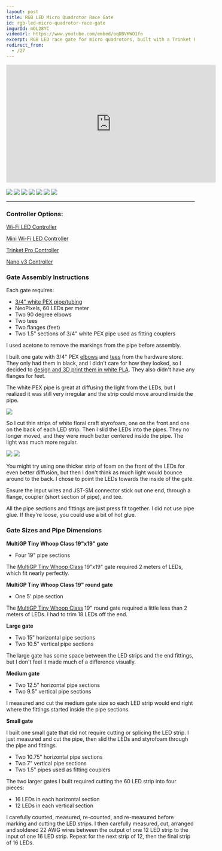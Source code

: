 ```yaml
---
layout: post
title: RGB LED Micro Quadrotor Race Gate
id: rgb-led-micro-quadrotor-race-gate
imgurId: mOL28YC
videoUrl: https://www.youtube.com/embed/oqDBVKWO1fo
excerpt: RGB LED race gate for micro quadrotors, built with a Trinket Pro, 60 NeoPixel strip, PEX pipe, and FastLED.
redirect_from:
  - /27
---
```


<div class="embed-responsive embed-responsive-16by9">
  <iframe class="embed-responsive-item" width="560" height="315" src="https://www.youtube.com/embed/BnhkVe6w-w4" frameborder="0" allowfullscreen></iframe>
</div>

<br />

<div class="row">
  <a href="https://i.imgur.com/LP60W0A" target="_blank"><img src="https://i.imgur.com/LP60W0A.jpg" class="col-sm-4 col-xs-12" /></a>
  <a href="https://i.imgur.com/KDue2cs.gif" target="_blank"><img src="https://i.imgur.com/KDue2cs.gif" class="col-sm-4 col-xs-12" /></a>
  <a href="https://i.imgur.com/mOL28YC" target="_blank"><img src="https://i.imgur.com/mOL28YC.gif" class="col-sm-4 col-xs-12" /></a>
  <a href="https://i.imgur.com/VLQ5fCV" target="_blank"><img src="https://i.imgur.com/VLQ5fCV.gif" class="col-sm-4 col-xs-12" /></a>
  <a href="https://i.imgur.com/WNybN7b.mp4" target="_blank"><img src="https://i.imgur.com/V9kHfCS.gif" class="col-sm-4 col-xs-12" /></a>
  <a href="https://i.imgur.com/M060Hxu.jpg" target="_blank"><img src="https://i.imgur.com/M060Hxu.jpg" class="col-sm-4 col-xs-12" /></a>
  <a href="https://i.imgur.com/HSkjbnz.jpg" target="_blank"><img src="https://i.imgur.com/HSkjbnz.jpg" class="col-sm-4 col-xs-12" /></a>
</div>

------

### Controller Options:

[Wi-Fi LED Controller](https://www.evilgeniuslabs.org/wifi-led-controller)

[Mini Wi-Fi LED Controller](https://www.evilgeniuslabs.org/mini-wifi-led-controller)

[Trinket Pro Controller](https://www.evilgeniuslabs.org/trinket-pro-rgb-led-micro-quadrotor-race-gate)

[Nano v3 Controller](https://www.evilgeniuslabs.org/nano-v3-rgb-led-micro-quadrotor-race-gate)


### Gate Assembly Instructions

Each gate requires:

* [3/4" white PEX pipe/tubing](https://www.homedepot.com/p/Apollo-3-4-in-x-10-ft-White-PEX-Pipe-APPW1034/301541221)
* NeoPixels, 60 LEDs per meter
* Two 90 degree elbows
* Two tees
* Two flanges (feet)
* Two 1.5" sections of 3/4" white PEX pipe used as fitting couplers

I used acetone to remove the markings from the pipe before assembly.

I built one gate with 3/4" PEX [elbows](https://www.homedepot.com/p/Apollo-3-4-in-Plastic-PEX-Barb-90-Degree-Elbow-5-Pack-PXPAE345PK/301541108) and [tees](https://www.homedepot.com/p/Apollo-3-4-in-Plastic-PEX-Barb-Tee-5-Pack-PXPAT345PK/301541249) from the hardware store.  They only had them in black, and I didn't care for how they looked, so I decided to [design and 3D print them in white PLA](https://www.thingiverse.com/thing:3200653).  They also didn't have any flanges for feet.

The white PEX pipe is great at diffusing the light from the LEDs, but I realized it was still very irregular and the strip could move around inside the pipe.

<img src="https://i.imgur.com/TK1Mo66.jpg" class="img-responsive" />

So I cut thin strips of white floral craft styrofoam, one on the front and one on the back of each LED strip.  Then I slid the LEDs into the pipes.  They no longer moved, and they were much better centered inside the pipe.  The light was much more regular.

<img src="https://i.imgur.com/YtBD7k4.jpg" class="img-responsive" />

<img src="https://i.imgur.com/ojRlkRk.jpg" class="img-responsive" />

You might try using one thicker strip of foam on the front of the LEDs for even better diffusion, but then I don't think as much light would bounce around to the back.  I chose to point the LEDs towards the inside of the gate.

Ensure the input wires and JST-SM connector stick out one end, through a flange, coupler (short section of pipe), and tee.

All the pipe sections and fittings are just press fit together.  I did not use pipe glue.  If they're loose, you could use a bit of hot glue.

### Gate Sizes and Pipe Dimensions

**MultiGP Tiny Whoop Class 19"x19" gate**

- Four 19" pipe sections

The [MultiGP Tiny Whoop Class](https://www.multigp.com/class-specifications/) 19"x19" gate required 2 meters of LEDs, which fit nearly perfectly.

**MultiGP Tiny Whoop Class 19" round gate**

- One 5' pipe section

The [MultiGP Tiny Whoop Class](https://www.multigp.com/class-specifications/) 19" round gate required a little less than 2 meters of LEDs.  I had to trim 18 LEDs off the end.

**Large gate**

- Two 15" horizontal pipe sections
- Two 10.5" vertical pipe sections

The large gate has some space between the LED strips and the end fittings, but I don't feel it made much of a difference visually.

**Medium gate**

- Two 12.5" horizontal pipe sections
- Two 9.5" vertical pipe sections

I measured and cut the medium gate size so each LED strip would end right where the fittings started inside the pipe sections.

**Small gate**

I built one small gate that did not require cutting or splicing the LED strip.  I just measured and cut the pipe, then slid the LEDs and styrofoam through the pipe and fittings.

- Two 10.75" horizontal pipe sections
- Two 7" vertical pipe sections
- Two 1.5" pipes used as fitting couplers

The two larger gates I built required cutting the 60 LED strip into four pieces:

- 16 LEDs in each horizontal section
- 12 LEDs in each vertical section

I carefully counted, measured, re-counted, and re-measured before marking and cutting the LED strips.  I then carefully measured, cut, arranged and soldered 22 AWG wires between the output of one 12 LED strip to the input of one 16 LED strip.  Repeat for the next strip of 12, then the final strip of 16 LEDs.
